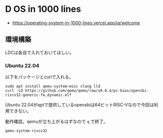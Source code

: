 # D OS in 1000 lines

- https://operating-system-in-1000-lines.vercel.app/ja/welcome

## 環境構築

LDCは各自で入れておいてほしい。

### Ubuntu 22.04

以下をパッケージとcurlで入れる。

```console
sudo apt install qemu-system-misc clang lld
curl -LO https://github.com/qemu/qemu/raw/v8.0.4/pc-bios/opensbi-riscv32-generic-fw_dynamic.elf
```

Ubuntu 22.04がaptで提供しているopensbiは64ビットRISC-Vなので今回は利用できない。

動作確認。qemuが立ち上がるはずなので `q` で終了。

```console
qemu-system-riscv32
```
